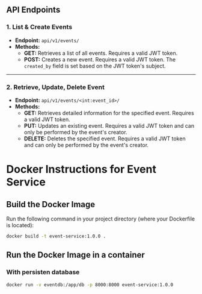 ## API Endpoints

### 1. List & Create Events

- **Endpoint:** `api/v1/events/`
- **Methods:**
  - **GET:** Retrieves a list of all events. Requires a valid JWT token.
  - **POST:** Creates a new event. Requires a valid JWT token. The `created_by` field is set based on the JWT token's subject.

---

### 2. Retrieve, Update, Delete Event

- **Endpoint:** `api/v1/events/<int:event_id>/`
- **Methods:**
  - **GET:** Retrieves detailed information for the specified event. Requires a valid JWT token.
  - **PUT:** Updates an existing event. Requires a valid JWT token and can only be performed by the event's creator.
  - **DELETE:** Deletes the specified event. Requires a valid JWT token and can only be performed by the event's creator.

# Docker Instructions for Event Service

## Build the Docker Image

Run the following command in your project directory (where your Dockerfile is located):

```bash
docker build -t event-service:1.0.0 .

```

## Run the Docker Image in a container

### With persisten database

```bash
docker run -v eventdb:/app/db -p 8000:8000 event-service:1.0.0

```
